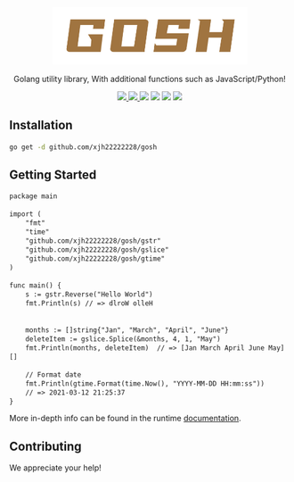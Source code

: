 <p align="center">
  <a href="https://gosh.vercel.app/">
    <img src="media/logo.svg" width="350">
  </a>
  <p align="center">Golang utility library, With additional functions such as JavaScript/Python!</p>
  <p align="center">
    <a href="https://gosh.vercel.app/">
      <img src="https://img.shields.io/badge/online-docs-red.svg?longCache=true&style=flat-square">
    </a>
    <a href="README_zh-CN.md">
      <img src="https://img.shields.io/badge/lang-%E7%AE%80%E4%BD%93%E4%B8%AD%E6%96%87-red.svg?longCache=true&style=flat-square">
    </a>
    <img src="https://img.shields.io/github/go-mod/go-version/xjh22222228/gosh" />
    <img src="https://img.shields.io/github/v/release/xjh22222228/gosh" />
    <img src="https://img.shields.io/github/license/xjh22222228/gosh" />
    <img src="https://img.shields.io/badge/Coverage-100%25-brightgreen.svg" />
  </p>
<p>


## Installation
```bash
go get -d github.com/xjh22222228/gosh
```



## Getting Started
```golang
package main

import (
    "fmt"
    "time"
    "github.com/xjh22222228/gosh/gstr"
    "github.com/xjh22222228/gosh/gslice"
    "github.com/xjh22222228/gosh/gtime"
)

func main() {
    s := gstr.Reverse("Hello World")
    fmt.Println(s) // => dlroW olleH


    months := []string{"Jan", "March", "April", "June"}
    deleteItem := gslice.Splice(&months, 4, 1, "May")
    fmt.Println(months, deleteItem)  // => [Jan March April June May] []
    
    // Format date
    fmt.Println(gtime.Format(time.Now(), "YYYY-MM-DD HH:mm:ss"))
    // => 2021-03-12 21:25:37
}
```

More in-depth info can be found in the runtime [documentation](https://gosh.vercel.app/).


## Contributing
We appreciate your help!
